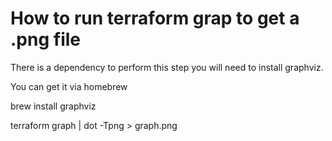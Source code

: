 # How to run terraform grap to get a .png file

There is a dependency to perform this step you will need to install graphviz.  

You can get it via homebrew 

brew install graphviz

terraform graph | dot -Tpng > graph.png

